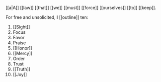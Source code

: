 [[a|A]] [[law]] [[that]] [[we]] [[must]] [[force]] [[ourselves]] [[to]] [[keep]].

For free and unsolicited, I [[outline]] ten: 
1. [[Sight]] 
2. Focus 
3. Favor 
4. Praise 
5. [[Honor]] 
6. [[Mercy]] 
7. Order 
8. Trust 
9. [[Truth]] 
10. [[Joy]]